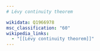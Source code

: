 ```yaml
---
# Lévy continuity theorem

wikidata: Q1966978
msc_classification: "60"
wikipedia_links:
  - "[[Lévy continuity theorem]]"
---
```

